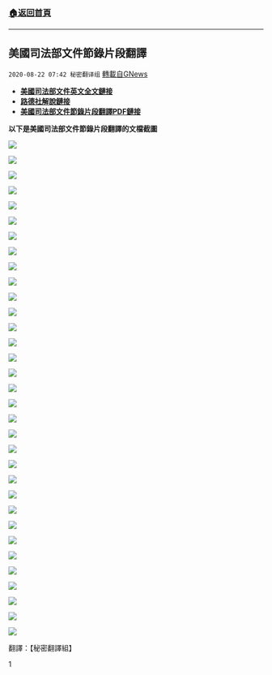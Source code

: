 ###  [:house:返回首頁](https://github.com/ourhimalayas/txt)
---

## 美國司法部文件節錄片段翻譯
`2020-08-22 07:42 秘密翻译组` [轉載自GNews](https://gnews.org/zh-hant/311611/)

- **[美國司法部文件英文全文鏈接](https://ilind.net/misc%20/2020/lum%20information%20Aug%202020.pdf)**
- **[路德社解說鏈接](https://youtu.be/-LKxFQU3qNE)**
- **[美國司法部文件節錄片段翻譯PDF鏈接](https://s3.amazonaws.com/gnews-media-offload/wp-content/uploads/2020/08/22070348/%E7%BE%8E%E5%9C%8B%E5%8F%B8%E6%B3%95%E9%83%A8%E6%96%87%E4%BB%B6%E7%AF%80%E9%8C%84%E7%89%87%E6%AE%B5%E7%BF%BB%E8%AD%AF.pdf)**


**以下是美國司法部文件節錄片段翻譯的文檔截圖**

![](https://s3.amazonaws.com/gnews-media-offload/wp-content/uploads/2020/08/22070131/Screen-Shot-2020-08-22-at-9.01.21-pm.png)

![](https://s3.amazonaws.com/gnews-media-offload/wp-content/uploads/2020/08/22070631/Screen-Shot-2020-08-22-at-9.06.24-pm.png)

![](https://s3.amazonaws.com/gnews-media-offload/wp-content/uploads/2020/08/22070829/Screen-Shot-2020-08-22-at-9.08.16-pm.png)

![](https://s3.amazonaws.com/gnews-media-offload/wp-content/uploads/2020/08/22071051/Screen-Shot-2020-08-22-at-9.10.44-pm.png)

![](https://s3.amazonaws.com/gnews-media-offload/wp-content/uploads/2020/08/22071348/Screen-Shot-2020-08-22-at-9.13.41-pm.png)

![](https://s3.amazonaws.com/gnews-media-offload/wp-content/uploads/2020/08/22072102/Screen-Shot-2020-08-22-at-9.20.55-pm.png)

![](https://s3.amazonaws.com/gnews-media-offload/wp-content/uploads/2020/08/22072123/Screen-Shot-2020-08-22-at-9.21.16-pm.png)

![](https://s3.amazonaws.com/gnews-media-offload/wp-content/uploads/2020/08/22071217/Screen-Shot-2020-08-22-at-9.12.10-pm.png)

![](https://s3.amazonaws.com/gnews-media-offload/wp-content/uploads/2020/08/22071408/Screen-Shot-2020-08-22-at-9.14.02-pm.png)

![](https://s3.amazonaws.com/gnews-media-offload/wp-content/uploads/2020/08/22071423/Screen-Shot-2020-08-22-at-9.14.13-pm.png)

![](https://s3.amazonaws.com/gnews-media-offload/wp-content/uploads/2020/08/22071435/Screen-Shot-2020-08-22-at-9.14.29-pm.png)

![](https://s3.amazonaws.com/gnews-media-offload/wp-content/uploads/2020/08/22071447/Screen-Shot-2020-08-22-at-9.14.39-pm.png)

![](https://s3.amazonaws.com/gnews-media-offload/wp-content/uploads/2020/08/22071458/Screen-Shot-2020-08-22-at-9.14.51-pm.png)

![](https://s3.amazonaws.com/gnews-media-offload/wp-content/uploads/2020/08/22071514/Screen-Shot-2020-08-22-at-9.15.06-pm.png)

![](https://s3.amazonaws.com/gnews-media-offload/wp-content/uploads/2020/08/22071533/Screen-Shot-2020-08-22-at-9.15.17-pm.png)

![](https://s3.amazonaws.com/gnews-media-offload/wp-content/uploads/2020/08/22071542/Screen-Shot-2020-08-22-at-9.15.34-pm.png)

![](https://s3.amazonaws.com/gnews-media-offload/wp-content/uploads/2020/08/22071613/Screen-Shot-2020-08-22-at-9.16.07-pm.png)

![](https://s3.amazonaws.com/gnews-media-offload/wp-content/uploads/2020/08/22071625/Screen-Shot-2020-08-22-at-9.16.20-pm.png)

![](https://s3.amazonaws.com/gnews-media-offload/wp-content/uploads/2020/08/22071640/Screen-Shot-2020-08-22-at-9.16.34-pm.png)

![](https://s3.amazonaws.com/gnews-media-offload/wp-content/uploads/2020/08/22071650/Screen-Shot-2020-08-22-at-9.16.44-pm.png)

![](https://s3.amazonaws.com/gnews-media-offload/wp-content/uploads/2020/08/22071704/Screen-Shot-2020-08-22-at-9.16.57-pm.png)

![](https://s3.amazonaws.com/gnews-media-offload/wp-content/uploads/2020/08/22071716/Screen-Shot-2020-08-22-at-9.17.09-pm.png)

![](https://s3.amazonaws.com/gnews-media-offload/wp-content/uploads/2020/08/22071731/Screen-Shot-2020-08-22-at-9.17.23-pm.png)

![](https://s3.amazonaws.com/gnews-media-offload/wp-content/uploads/2020/08/22071741/Screen-Shot-2020-08-22-at-9.17.33-pm.png)

![](https://s3.amazonaws.com/gnews-media-offload/wp-content/uploads/2020/08/22071752/Screen-Shot-2020-08-22-at-9.17.45-pm.png)

![](https://s3.amazonaws.com/gnews-media-offload/wp-content/uploads/2020/08/22071804/Screen-Shot-2020-08-22-at-9.17.58-pm.png)

![](https://s3.amazonaws.com/gnews-media-offload/wp-content/uploads/2020/08/22071816/Screen-Shot-2020-08-22-at-9.18.09-pm.png)

![](https://s3.amazonaws.com/gnews-media-offload/wp-content/uploads/2020/08/22071828/Screen-Shot-2020-08-22-at-9.18.20-pm.png)

![](https://s3.amazonaws.com/gnews-media-offload/wp-content/uploads/2020/08/22071840/Screen-Shot-2020-08-22-at-9.18.33-pm.png)

![](https://s3.amazonaws.com/gnews-media-offload/wp-content/uploads/2020/08/22071851/Screen-Shot-2020-08-22-at-9.18.45-pm.png)

![](https://s3.amazonaws.com/gnews-media-offload/wp-content/uploads/2020/08/22071904/Screen-Shot-2020-08-22-at-9.18.57-pm.png)

![](https://s3.amazonaws.com/gnews-media-offload/wp-content/uploads/2020/08/22071919/Screen-Shot-2020-08-22-at-9.19.14-pm.png)

![](https://s3.amazonaws.com/gnews-media-offload/wp-content/uploads/2020/08/22071934/Screen-Shot-2020-08-22-at-9.19.26-pm.png)

翻譯：【秘密翻譯組】

1
